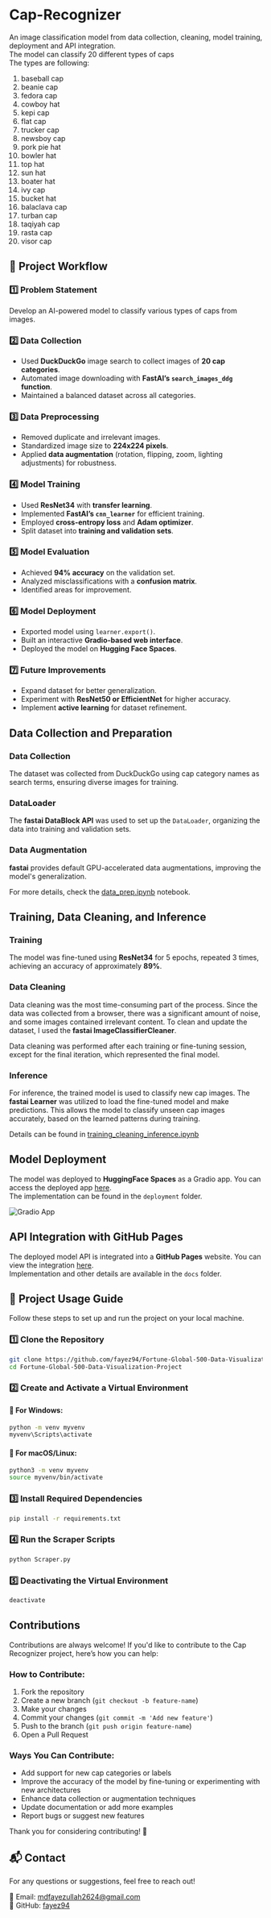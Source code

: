 # Cap-Recognizer
An image classification model from data collection, cleaning, model training, deployment and API integration. <br/>
The model can classify 20 different types of caps <br/>
The types are following: <br/>
1. baseball cap
2. beanie cap
3. fedora cap
4. cowboy hat
5. kepi cap
6. flat cap
7. trucker cap
8. newsboy cap
9. pork pie hat
10. bowler hat
11. top hat
12. sun hat
13. boater hat
14. ivy cap
15. bucket hat
16. balaclava cap
17. turban cap
18. taqiyah cap
19. rasta cap
20. visor cap


## 📌 Project Workflow

### 1️⃣ Problem Statement
Develop an AI-powered model to classify various types of caps from images.

### 2️⃣ Data Collection
- Used **DuckDuckGo** image search to collect images of **20 cap categories**.
- Automated image downloading with **FastAI’s `search_images_ddg` function**.
- Maintained a balanced dataset across all categories.

### 3️⃣ Data Preprocessing
- Removed duplicate and irrelevant images.
- Standardized image size to **224x224 pixels**.
- Applied **data augmentation** (rotation, flipping, zoom, lighting adjustments) for robustness.

### 4️⃣ Model Training
- Used **ResNet34** with **transfer learning**.
- Implemented **FastAI’s `cnn_learner`** for efficient training.
- Employed **cross-entropy loss** and **Adam optimizer**.
- Split dataset into **training and validation sets**.

### 5️⃣ Model Evaluation
- Achieved **94% accuracy** on the validation set.
- Analyzed misclassifications with a **confusion matrix**.
- Identified areas for improvement.

### 6️⃣ Model Deployment
- Exported model using `learner.export()`.
- Built an interactive **Gradio-based web interface**.
- Deployed the model on **Hugging Face Spaces**.

### 7️⃣ Future Improvements
- Expand dataset for better generalization.
- Experiment with **ResNet50 or EfficientNet** for higher accuracy.
- Implement **active learning** for dataset refinement.

## Data Collection and Preparation

### Data Collection
The dataset was collected from DuckDuckGo using cap category names as search terms, ensuring diverse images for training.

### DataLoader
The **fastai DataBlock API** was used to set up the `DataLoader`, organizing the data into training and validation sets.

### Data Augmentation
**fastai** provides default GPU-accelerated data augmentations, improving the model's generalization.

For more details, check the [data_prep.ipynb](notebooks/data_prep.ipynb) notebook.


## Training, Data Cleaning, and Inference

### **Training**
The model was fine-tuned using **ResNet34** for 5 epochs, repeated 3 times, achieving an accuracy of approximately **89%**.

### **Data Cleaning**
Data cleaning was the most time-consuming part of the process. Since the data was collected from a browser, there was a significant amount of noise, and some images contained irrelevant content. To clean and update the dataset, I used the **fastai ImageClassifierCleaner**.

Data cleaning was performed after each training or fine-tuning session, except for the final iteration, which represented the final model.

### **Inference**
For inference, the trained model is used to classify new cap images. The **fastai Learner** was utilized to load the fine-tuned model and make predictions. This allows the model to classify unseen cap images accurately, based on the learned patterns during training.

Details can be found in [training_cleaning_inference.ipynb](notebooks/training_cleaning_inference.ipynb)

## Model Deployment

The model was deployed to **HuggingFace Spaces** as a Gradio app. You can access the deployed app [here](https://huggingface.co/spaces/fayez94/cap-recognizer_2).  
The implementation can be found in the `deployment` folder.

![Gradio App](deployment/gradio_App.png)


## API Integration with GitHub Pages

The deployed model API is integrated into a **GitHub Pages** website. You can view the integration [here](https://fayez94.github.io/Cap_Recognizer/docs/cap_recognizer.html).  
Implementation and other details are available in the `docs` folder.


## 🚀 Project Usage Guide

Follow these steps to set up and run the project on your local machine.

### 1️⃣ Clone the Repository
```bash
git clone https://github.com/fayez94/Fortune-Global-500-Data-Visualization-Project.git
cd Fortune-Global-500-Data-Visualization-Project
```

### 2️⃣ Create and Activate a Virtual Environment

#### 🔹 For Windows:
```bash
python -m venv myvenv
myvenv\Scripts\activate
```

#### 🔹 For macOS/Linux:
```bash
python3 -m venv myvenv
source myvenv/bin/activate
```

### 3️⃣ Install Required Dependencies
```bash
pip install -r requirements.txt
```

### 4️⃣ Run the Scraper Scripts

```bash
python Scraper.py
```

### 5️⃣ Deactivating the Virtual Environment
```bash
deactivate
```


## Contributions

Contributions are always welcome! If you'd like to contribute to the Cap Recognizer project, here’s how you can help:

### How to Contribute:
1. Fork the repository
2. Create a new branch (`git checkout -b feature-name`)
3. Make your changes
4. Commit your changes (`git commit -m 'Add new feature'`)
5. Push to the branch (`git push origin feature-name`)
6. Open a Pull Request

### Ways You Can Contribute:
- Add support for new cap categories or labels
- Improve the accuracy of the model by fine-tuning or experimenting with new architectures
- Enhance data collection or augmentation techniques
- Update documentation or add more examples
- Report bugs or suggest new features

Thank you for considering contributing! 🙏

## 📬 Contact
For any questions or suggestions, feel free to reach out!

📧 Email: mdfayezullah2624@gmail.com  
🐙 GitHub: [fayez94](https://github.com/fayez94)
